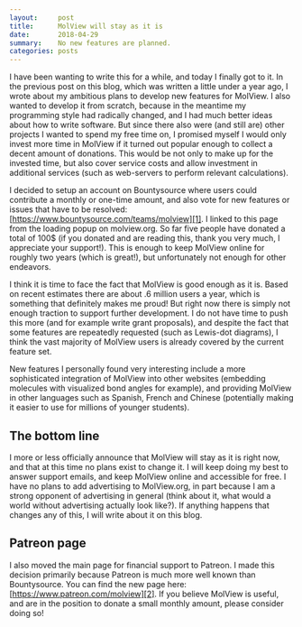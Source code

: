 ```yaml
---
layout:     post
title:      MolView will stay as it is
date:       2018-04-29
summary:    No new features are planned.
categories: posts
---
```


I have been wanting to write this for a while, and today I finally got to it.
In the previous post on this blog, which was written a little under a year ago,
I wrote about my ambitious plans to develop new features for MolView. I also
wanted to develop it from scratch, because in the meantime my programming style
had radically changed, and I had much better ideas about how to write software.
But since there also were (and still are) other projects I wanted to spend my
free time on, I promised myself I would only invest more time in MolView if it
turned out popular enough to collect a decent amount of donations. This would be
not only to make up for the invested time, but also cover service costs and
allow investment in additional services (such as web-servers to perform relevant
calculations).

I decided to setup an account on Bountysource where users could contribute a
monthly or one-time amount, and also vote for new features or issues that have
to be resolved: [https://www.bountysource.com/teams/molview][1]. I linked to
this page from the loading popup on molview.org. So far five people have donated
a total of 100$ (if you donated and are reading this, thank you very much, I
appreciate your support!). This is enough to keep MolView online for roughly two
years (which is great!), but unfortunately not enough for other endeavors.

I think it is time to face the fact that MolView is good enough as it is. Based
on recent estimates there are about .6 million users a year, which is something
that definitely makes me proud! But right now there is simply not enough
traction to support further development. I do not have time to push this more
(and for example write grant proposals), and despite the fact that some features
are repeatedly requested (such as Lewis-dot diagrams), I think the vast majority
of MolView users is already covered by the current feature set.

New features I personally found very interesting include a more sophisticated
integration of MolView into other websites (embedding molecules with visualized
bond angles for example), and providing MolView in other languages such as
Spanish, French and Chinese (potentially making it easier to use for millions of
younger students).

## The bottom line

I more or less officially announce that MolView will stay as it is right now,
and that at this time no plans exist to change it. I will keep doing my best to
answer support emails, and keep MolView online and accessible for free. I have
no plans to add advertising to MolView.org, in part because I am a strong
opponent of advertising in general (think about it, what would a world without
advertising actually look like?). If anything happens that changes any of this,
I will write about it on this blog.

## Patreon page

I also moved the main page for financial support to Patreon. I made this
decision primarily because Patreon is much more well known than Bountysource.
You can find the new page here: [https://www.patreon.com/molview][2]. If you
believe MolView is useful, and are in the position to donate a small monthly
amount, please consider doing so!

[1]: https://www.bountysource.com/teams/molview
[2]: https://www.patreon.com/molview
